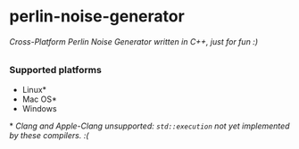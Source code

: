 # perlin-noise-generator
###### Cross-Platform Perlin Noise Generator written in C++, just for fun :)

### Supported platforms
* Linux\*
* Mac OS\*
* Windows

\* *Clang and Apple-Clang unsupported: `std::execution` not yet implemented by these compilers. :(*
